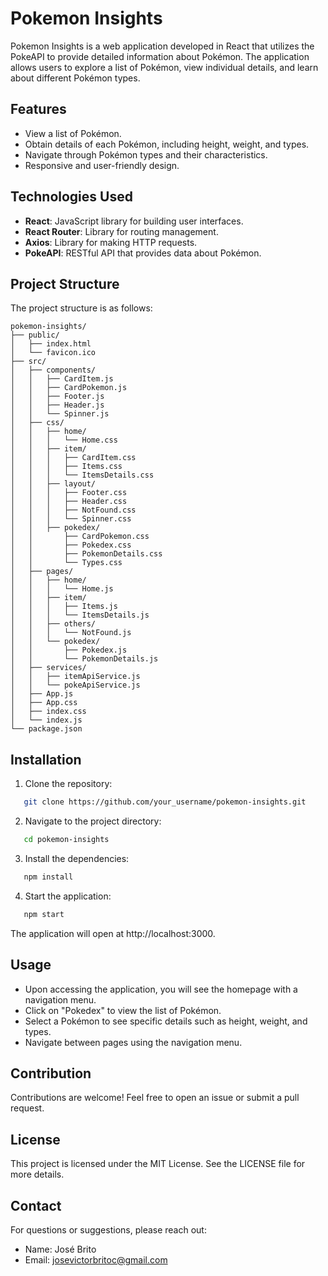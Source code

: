 # Pokemon Insights

Pokemon Insights is a web application developed in React that utilizes the PokeAPI to provide detailed information about Pokémon. The application allows users to explore a list of Pokémon, view individual details, and learn about different Pokémon types.

## Features

- View a list of Pokémon.
- Obtain details of each Pokémon, including height, weight, and types.
- Navigate through Pokémon types and their characteristics.
- Responsive and user-friendly design.

## Technologies Used

- **React**: JavaScript library for building user interfaces.
- **React Router**: Library for routing management.
- **Axios**: Library for making HTTP requests.
- **PokeAPI**: RESTful API that provides data about Pokémon.

## Project Structure

The project structure is as follows:

```
pokemon-insights/
├── public/
│   ├── index.html
│   └── favicon.ico
├── src/
│   ├── components/
│   │   ├── CardItem.js
│   │   ├── CardPokemon.js
│   │   ├── Footer.js
│   │   ├── Header.js
│   │   └── Spinner.js
│   ├── css/
│   │   ├── home/
│   │   │   └── Home.css
│   │   ├── item/
│   │   │   ├── CardItem.css
│   │   │   ├── Items.css
│   │   │   └── ItemsDetails.css
│   │   ├── layout/
│   │   │   ├── Footer.css
│   │   │   ├── Header.css
│   │   │   ├── NotFound.css
│   │   │   └── Spinner.css
│   │   ├── pokedex/
│   │       ├── CardPokemon.css
│   │       ├── Pokedex.css
│   │       ├── PokemonDetails.css
│   │       └── Types.css
│   ├── pages/
│   │   ├── home/
│   │   │   └── Home.js
│   │   ├── item/
│   │   │   ├── Items.js
│   │   │   └── ItemsDetails.js
│   │   ├── others/
│   │   │   └── NotFound.js
│   │   └── pokedex/
│   │       ├── Pokedex.js
│   │       └── PokemonDetails.js
│   ├── services/
│   │   ├── itemApiService.js
│   │   └── pokeApiService.js
│   ├── App.js
│   ├── App.css
│   ├── index.css
│   └── index.js
└── package.json

```

## Installation

1. Clone the repository:

```bash
   git clone https://github.com/your_username/pokemon-insights.git
```

2. Navigate to the project directory:
```bash
   cd pokemon-insights
```

3. Install the dependencies:
```bash
   npm install
```

4. Start the application:
```bash
   npm start
```

The application will open at http://localhost:3000.

## Usage

- Upon accessing the application, you will see the homepage with a navigation menu.
- Click on "Pokedex" to view the list of Pokémon.
- Select a Pokémon to see specific details such as height, weight, and types.
- Navigate between pages using the navigation menu.

## Contribution

Contributions are welcome! Feel free to open an issue or submit a pull request.

## License

This project is licensed under the MIT License. See the LICENSE file for more details.

## Contact

For questions or suggestions, please reach out:

- Name: José Brito
- Email: josevictorbritoc@gmail.com
